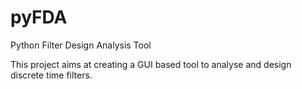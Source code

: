 pyFDA
=====

Python Filter Design Analysis Tool

This project aims at creating a GUI based tool to analyse and design discrete time filters.
